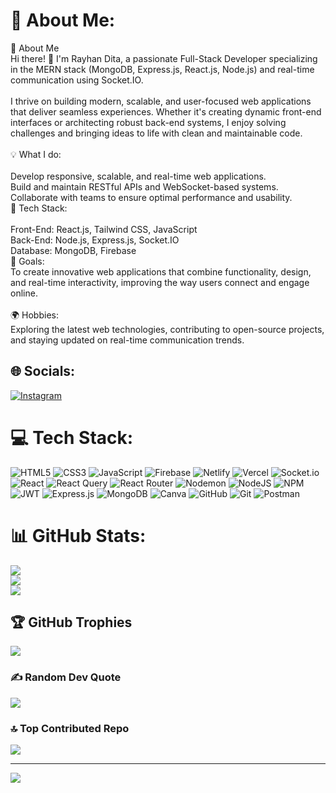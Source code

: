 # 💫 About Me:
🚀 About Me<br>Hi there! 👋 I'm Rayhan Dita, a passionate Full-Stack Developer specializing in the MERN stack (MongoDB, Express.js, React.js, Node.js) and real-time communication using Socket.IO.<br><br>I thrive on building modern, scalable, and user-focused web applications that deliver seamless experiences. Whether it's creating dynamic front-end interfaces or architecting robust back-end systems, I enjoy solving challenges and bringing ideas to life with clean and maintainable code.<br><br>💡 What I do:<br><br>Develop responsive, scalable, and real-time web applications.<br>Build and maintain RESTful APIs and WebSocket-based systems.<br>Collaborate with teams to ensure optimal performance and usability.<br>🌟 Tech Stack:<br><br>Front-End: React.js, Tailwind CSS, JavaScript<br>Back-End: Node.js, Express.js, Socket.IO<br>Database: MongoDB, Firebase<br>🎯 Goals:<br>To create innovative web applications that combine functionality, design, and real-time interactivity, improving the way users connect and engage online.<br><br>🌍 Hobbies:<br>Exploring the latest web technologies, contributing to open-source projects, and staying updated on real-time communication trends.


## 🌐 Socials:
[![Instagram](https://img.shields.io/badge/Instagram-%23E4405F.svg?logo=Instagram&logoColor=white)](https://instagram.com/frontendhannn) 

# 💻 Tech Stack:
![HTML5](https://img.shields.io/badge/html5-%23E34F26.svg?style=for-the-badge&logo=html5&logoColor=white) ![CSS3](https://img.shields.io/badge/css3-%231572B6.svg?style=for-the-badge&logo=css3&logoColor=white) ![JavaScript](https://img.shields.io/badge/javascript-%23323330.svg?style=for-the-badge&logo=javascript&logoColor=%23F7DF1E) ![Firebase](https://img.shields.io/badge/firebase-%23039BE5.svg?style=for-the-badge&logo=firebase) ![Netlify](https://img.shields.io/badge/netlify-%23000000.svg?style=for-the-badge&logo=netlify&logoColor=#00C7B7) ![Vercel](https://img.shields.io/badge/vercel-%23000000.svg?style=for-the-badge&logo=vercel&logoColor=white) ![Socket.io](https://img.shields.io/badge/Socket.io-black?style=for-the-badge&logo=socket.io&badgeColor=010101) ![React](https://img.shields.io/badge/react-%2320232a.svg?style=for-the-badge&logo=react&logoColor=%2361DAFB) ![React Query](https://img.shields.io/badge/-React%20Query-FF4154?style=for-the-badge&logo=react%20query&logoColor=white) ![React Router](https://img.shields.io/badge/React_Router-CA4245?style=for-the-badge&logo=react-router&logoColor=white) ![Nodemon](https://img.shields.io/badge/NODEMON-%23323330.svg?style=for-the-badge&logo=nodemon&logoColor=%BBDEAD) ![NodeJS](https://img.shields.io/badge/node.js-6DA55F?style=for-the-badge&logo=node.js&logoColor=white) ![NPM](https://img.shields.io/badge/NPM-%23CB3837.svg?style=for-the-badge&logo=npm&logoColor=white) ![JWT](https://img.shields.io/badge/JWT-black?style=for-the-badge&logo=JSON%20web%20tokens) ![Express.js](https://img.shields.io/badge/express.js-%23404d59.svg?style=for-the-badge&logo=express&logoColor=%2361DAFB) ![MongoDB](https://img.shields.io/badge/MongoDB-%234ea94b.svg?style=for-the-badge&logo=mongodb&logoColor=white) ![Canva](https://img.shields.io/badge/Canva-%2300C4CC.svg?style=for-the-badge&logo=Canva&logoColor=white) ![GitHub](https://img.shields.io/badge/github-%23121011.svg?style=for-the-badge&logo=github&logoColor=white) ![Git](https://img.shields.io/badge/git-%23F05033.svg?style=for-the-badge&logo=git&logoColor=white) ![Postman](https://img.shields.io/badge/Postman-FF6C37?style=for-the-badge&logo=postman&logoColor=white)
# 📊 GitHub Stats:
![](https://github-readme-stats.vercel.app/api?username=HanBrokenHome&theme=aura&hide_border=false&include_all_commits=true&count_private=true)<br/>
![](https://github-readme-streak-stats.herokuapp.com/?user=HanBrokenHome&theme=aura&hide_border=false)<br/>
![](https://github-readme-stats.vercel.app/api/top-langs/?username=HanBrokenHome&theme=aura&hide_border=false&include_all_commits=true&count_private=true&layout=compact)

## 🏆 GitHub Trophies
![](https://github-profile-trophy.vercel.app/?username=HanBrokenHome&theme=radical&no-frame=false&no-bg=true&margin-w=4)

### ✍️ Random Dev Quote
![](https://quotes-github-readme.vercel.app/api?type=horizontal&theme=radical)

### 🔝 Top Contributed Repo
![](https://github-contributor-stats.vercel.app/api?username=HanBrokenHome&limit=5&theme=dark&combine_all_yearly_contributions=true)

---
[![](https://visitcount.itsvg.in/api?id=HanBrokenHome&icon=0&color=0)](https://visitcount.itsvg.in)

<!-- Proudly created with GPRM ( https://gprm.itsvg.in ) -->
